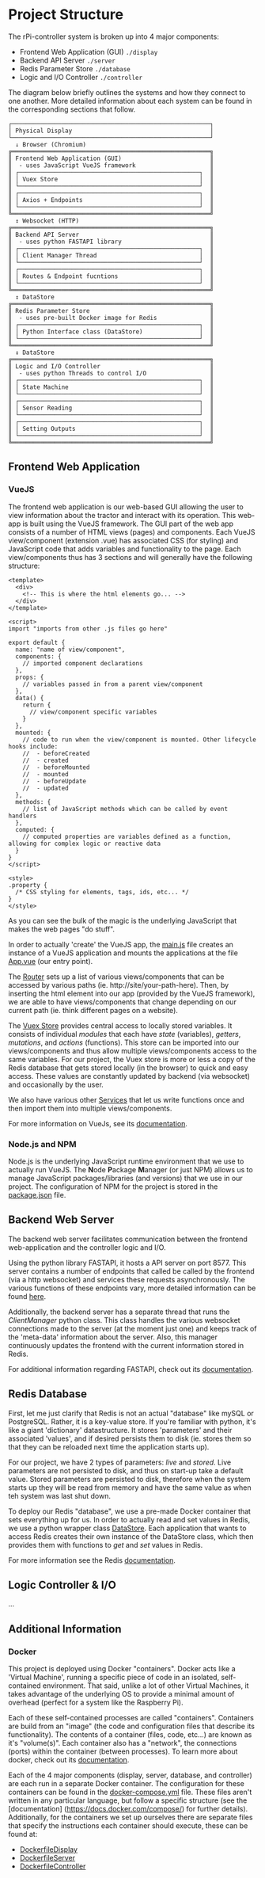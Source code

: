# Project Structure

The rPi-controller system is broken up into 4 major components:

- Frontend Web Application (GUI) `./display`
- Backend API Server `./server`
- Redis Parameter Store `./database`
- Logic and I/O Controller `./controller`

The diagram below briefly outlines the systems and how they connect to one another. More detailed information about each
system can be found in the corresponding sections that follow.

```
┌────────────────────────────────────────────────────────┐
│ Physical Display                                       │
└────────────────────────────────────────────────────────┘
  ↓ Browser (Chromium)
╔════════════════════════════════════════════════════════╗
║ Frontend Web Application (GUI)                         ║
║  - uses JavaScript VueJS framework                     ║
║ ┌───────────────────────────────────────────────────┐  ║
║ │ Vuex Store                                        │  ║
║ └───────────────────────────────────────────────────┘  ║
║ ┌───────────────────────────────────────────────────┐  ║
║ │ Axios + Endpoints                                 │  ║
║ └───────────────────────────────────────────────────┘  ║
╚════════════════════════════════════════════════════════╝
  ↕ Websocket (HTTP)
╔════════════════════════════════════════════════════════╗
║ Backend API Server                                     ║
║  - uses python FASTAPI library                         ║
║ ┌───────────────────────────────────────────────────┐  ║
║ │ Client Manager Thread                             │  ║
║ └───────────────────────────────────────────────────┘  ║
║ ┌───────────────────────────────────────────────────┐  ║
║ │ Routes & Endpoint fucntions                       │  ║
║ └───────────────────────────────────────────────────┘  ║
╚════════════════════════════════════════════════════════╝
  ↕ DataStore
╔════════════════════════════════════════════════════════╗
║ Redis Parameter Store                                  ║
║  - uses pre-built Docker image for Redis               ║
║ ┌───────────────────────────────────────────────────┐  ║
║ │ Python Interface class (DataStore)                │  ║
║ └───────────────────────────────────────────────────┘  ║
╚════════════════════════════════════════════════════════╝
  ↕ DataStore
╔════════════════════════════════════════════════════════╗
║ Logic and I/O Controller                               ║
║  - uses python Threads to control I/O                  ║
║ ┌───────────────────────────────────────────────────┐  ║
║ │ State Machine                                     │  ║
║ └───────────────────────────────────────────────────┘  ║
║ ┌───────────────────────────────────────────────────┐  ║
║ │ Sensor Reading                                    │  ║
║ └───────────────────────────────────────────────────┘  ║
║ ┌───────────────────────────────────────────────────┐  ║
║ │ Setting Outputs                                   │  ║
║ └───────────────────────────────────────────────────┘  ║
╚════════════════════════════════════════════════════════╝
```


## Frontend Web Application

### VueJS

The frontend web application is our web-based GUI allowing the user to view information about the tractor and interact
with its operation. This web-app is built using the VueJS framework. The GUI part of the web app consists of a number
of HTML views (pages) and components. Each VueJS view/component (extension .vue) has associated CSS (for styling) and
JavaScript code that adds variables and functionality to the page. Each view/components thus has 3 sections and will
generally have the following structure:

```vue
<template>
  <div>
    <!-- This is where the html elements go... -->
  </div>
</template>

<script>
import "imports from other .js files go here"

export default {
  name: "name of view/component",
  components: {
    // imported component declarations
  },
  props: {
    // variables passed in from a parent view/component
  },
  data() {
    return {
      // view/component specific variables
    }
  },
  mounted: {
    // code to run when the view/component is mounted. Other lifecycle hooks include:
    //  - beforeCreated
    //  - created
    //  - beforeMounted
    //  - mounted
    //  - beforeUpdate
    //  - updated
  },
  methods: {
    // list of JavaScript methods which can be called by event handlers
  },
  computed: {
    // computed properties are variables defined as a function, allowing for complex logic or reactive data
  }
}
</script>

<style>
.property {
  /* CSS styling for elements, tags, ids, etc... */
}
</style>
```

As you can see the bulk of the magic is the underlying JavaScript that makes the web pages "do stuff".

In order to actually 'create' the VueJS app, the [main.js](../display/src/main.js) file creates an instance of a VueJS
application and mounts the applications at the file [App.vue](../display/src/App.vue) (our entry point).

The [Router](../display/src/router/index.js) sets up a list of various views/components that can be accessed by various
paths (ie. http://site/your-path-here). Then, by inserting the <router-view> html element into our app (provided by the
VueJS framework), we are able to have views/components that change depending on our current path (ie. think different
pages on a website).

The [Vuex Store](../display/src/store/index.js) provides central access to locally stored variables. It consists of
individual _modules_ that each have _state_ (variables), _getters_, _mutations_, and _actions_ (functions). This store
can be imported into our views/components and thus allow multiple views/components access to the same variables. For
our project, the Vuex store is more or less a copy of the Redis database that gets stored locally (in the browser) to
quick and easy access. These values are constantly updated by backend (via websocket) and occasionally by the user.

We also have various other [Services](../display/src/services) that let us write functions once and then import them
into multiple views/components.

For more information on VueJs, see its [documentation](https://vuejs.org/guide/introduction.html).

### Node.js and NPM

Node.js is the underlying JavaScript runtime environment that we use to actually run VueJS. The **N**ode **P**ackage
**M**anager (or just NPM) allows us to manage JavaScript packages/libraries (and versions) that we use in our project.
The configuration of NPM for the project is stored in the [package.json](../display/package.json) file.


## Backend Web Server

The backend web server facilitates communication between the frontend web-application and the controller logic and I/O.

Using the python library FASTAPI, it hosts a API server on port 8577. This server contains a number of endpoints that
called be called by the frontend (via a http websocket) and services these requests asynchronously. The various
functions of these endpoints vary, more detailed information can be found [here](../server/ServerInfo.md).

Additionally, the backend server has a separate thread that runs the _ClientManager_ python class. This class handles
the various websocket connections made to the server (at the moment just one) and keeps track of the 'meta-data'
information about the server. Also, this manager continuously updates the frontend with the current information stored
in Redis.

For additional information regarding FASTAPI, check out its [documentation](https://fastapi.tiangolo.com/).

## Redis Database

First, let me just clarify that Redis is not an actual "database" like mySQL or PostgreSQL. Rather, it is a key-value
store. If you're familiar with python, it's like a giant 'dictionary' datastructure. It stores 'parameters' and their
associated 'values', and if desired persists them to disk (ie. stores them so that they can be reloaded next time the
application starts up).

For our project, we have 2 types of parameters: _live_ and _stored_. Live parameters are not persisted to disk, and
thus on start-up take a default value. Stored parameters are persisted to disk, therefore when the system starts up
they will be read from memory and have the same value as when teh system was last shut down.

To deploy our Redis "database", we use a pre-made Docker container that sets everything up for us. In order to actually
read and set values in Redis, we use a python wrapper class [DataStore](../database/data_store.py). Each application
that wants to access Redis creates their own instance of the DataStore class, which then provides them with functions
to _get_ and _set_ values in Redis.

For more information see the Redis [documentation](https://redis.io/docs/).


## Logic Controller & I/O

...


## Additional Information

### Docker

This project is deployed using Docker "containers". Docker acts like a 'Virtual Machine', running a specific piece of
code in an isolated, self-contained environment. That said, unlike a lot of other Virtual Machines, it takes advantage
of the underlying OS to provide a minimal amount of overhead (perfect for a system like the Raspberry Pi).

Each of these self-contained processes are called "containers". Containers are build from an "image" (the code and
configuration files that describe its functionality). The contents of a container (files, code, etc...) are known as
it's "volume(s)". Each container also has a "network", the connections (ports) within the container (between processes).
To learn more about docker, check out its [documentation](https://docs.docker.com/get-started/).

Each of the 4 major components (display, server, database, and controller) are each run in a separate Docker container.
The configuration for these containers can be found in the [docker-compose.yml](../docker-compose.yml) file. These
files aren't written in any particular language, but follow a specific structure (see the [documentation]
(https://docs.docker.com/compose/) for further details). Additionally, for the containers we set up ourselves there are
separate files that specify the instructions each container should execute, these can be found at:

- [DockerfileDisplay](../DockerfileDisplay)
- [DockerfileServer](../DockerfileServer)
- [DockerfileController](../DockerfileController)
